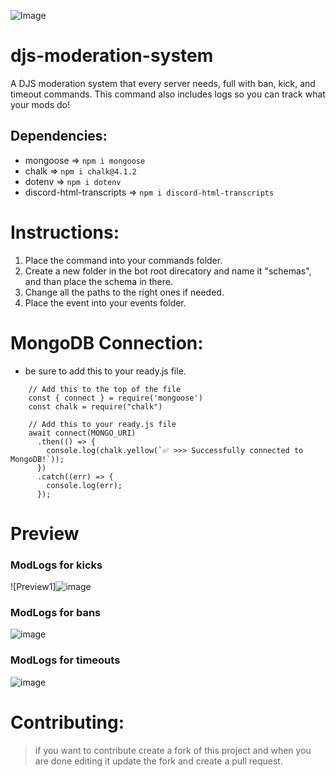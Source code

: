 ![Image](https://cdn.discordapp.com/attachments/1007859633400053863/1010219528325709915/lunars-mod-sys.jpg)
# djs-moderation-system
A DJS moderation system that every server needs, full with ban, kick, and timeout commands. This command also includes logs so you can track what your mods do!

## Dependencies:
-  mongoose => `npm i mongoose`
-  chalk => `npm i chalk@4.1.2`
-  dotenv => `npm i dotenv`
- discord-html-transcripts => `npm i discord-html-transcripts`

# Instructions:
1) Place the command into your commands folder.
2) Create a new folder in the bot root direcatory and name it "schemas", and than place the schema in there.
3) Change all the paths to the right ones if needed.
4) Place the event into your events folder.

# MongoDB Connection:
- be sure to add this to your ready.js file.
```
    // Add this to the top of the file
    const { connect } = require('mongoose')
    const chalk = require("chalk")
    
    // Add this to your ready.js file
    await connect(MONGO_URI)
      .then(() => {
        console.log(chalk.yellow(`✅ >>> Successfully connected to MongoDB!`));
      })
      .catch((err) => {
        console.log(err);
      });
```

# Preview

### ModLogs for kicks
![Preview1]![image](https://user-images.githubusercontent.com/91988772/185661831-8bd66a19-c44a-4d35-9390-7c26077aee47.png)
### ModLogs for bans
![image](https://user-images.githubusercontent.com/91988772/185662141-87a9799d-3124-450d-a383-2a53f8830726.png)
### ModLogs for timeouts
![image](https://user-images.githubusercontent.com/91988772/185662407-3587b9dc-9e85-42b7-a682-ce36fa70b950.png)

# Contributing:
> if you want to contribute create a fork of this project and when you are done editing it update the fork and create a pull request.
